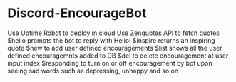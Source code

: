 # Discord-EncourageBot
Use Uptime Robot to deploy in cloud
Use Zenquotes API to fetch quotes
$hello prompts the bot to reply with Hello!
$inspire returns an inspiring quote
$new to add user defined encouragements
$list shows all the user defined encouragemnts added to DB
$del to delete encouragement at user input index
$responding to turn on or off encouragement by bot upon seeing sad words such as depressing, unhappy and so on
